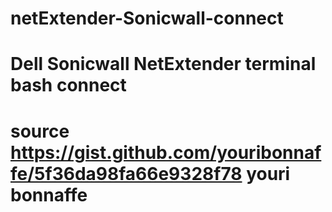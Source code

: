 # netExtender-Sonicwall-connect
# Dell Sonicwall NetExtender terminal bash connect 
# source https://gist.github.com/youribonnaffe/5f36da98fa66e9328f78 youri bonnaffe
